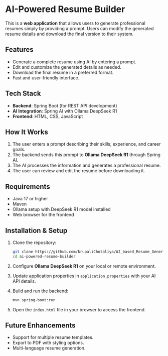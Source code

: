 # AI-Powered Resume Builder

This is a **web application** that allows users to generate professional resumes simply by providing a prompt. Users can modify the generated resume details and download the final version to their system.

## Features

* Generate a complete resume using AI by entering a prompt.
* Edit and customize the generated details as needed.
* Download the final resume in a preferred format.
* Fast and user-friendly interface.

## Tech Stack

* **Backend**: Spring Boot (for REST API development)
* **AI Integration**: Spring AI with Ollama DeepSeek R1
* **Frontend**: HTML, CSS, JavaScript

## How It Works

1. The user enters a prompt describing their skills, experience, and career goals.
2. The backend sends this prompt to **Ollama DeepSeek R1** through Spring AI.
3. The AI processes the information and generates a professional resume.
4. The user can review and edit the resume before downloading it.

## Requirements

* Java 17 or higher
* Maven
* Ollama setup with DeepSeek R1 model installed
* Web browser for the frontend

## Installation & Setup

1. Clone the repository:

   ```bash
   git clone https://github.com/krupaliChotaliya/AI_based_Resume_Generator.git
   cd ai-powered-resume-builder
   ```
2. Configure **Ollama DeepSeek R1** on your local or remote environment.
3. Update application properties in `application.properties` with your AI API details.
4. Build and run the backend:

   ```bash
   mvn spring-boot:run
   ```
5. Open the `index.html` file in your browser to access the frontend.

## Future Enhancements

* Support for multiple resume templates.
* Export to PDF with styling options.
* Multi-language resume generation.

